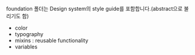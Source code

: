 foundation 폴더는 Design system의 style guide를 포함합니다.(abstract으로 불리기도 함)

- color
- typography
- mixins : reusable functionality
- variables
